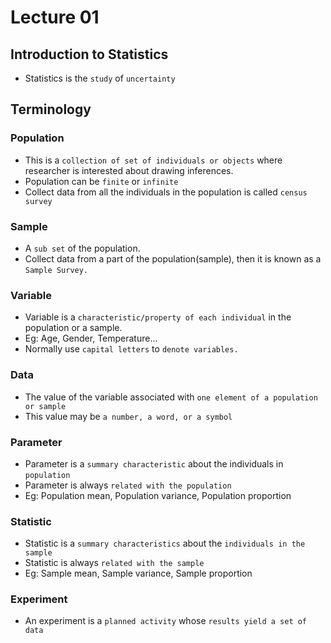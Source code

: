 # Lecture 01
## Introduction to Statistics
- Statistics is the `study` of `uncertainty`
## Terminology
### Population
- This is a `collection of set of individuals or objects` where researcher is interested about drawing inferences.
- Population can be `finite` or `infinite`
- Collect data from all the individuals in the population is called `census survey`
### Sample 
- A `sub set` of the population.
- Collect data from a part of the population(sample), then it is known as a `Sample Survey.`
### Variable 
- Variable is a `characteristic/property of each individual` in the population or a sample.
- Eg: Age, Gender, Temperature...
- Normally use `capital letters` to `denote variables.`
### Data
- The value of the variable associated with `one element of a population or sample`
- This value may be `a number, a word, or a symbol`
### Parameter 
- Parameter is a `summary characteristic` about the individuals in `population`
- Parameter is always `related with the population`
- Eg: Population mean, Population variance, Population proportion
### Statistic 
- Statistic is a `summary characteristics` about the `individuals in the sample`
- Statistic is always `related with the sample`
- Eg: Sample mean, Sample variance, Sample proportion 
### Experiment 
- An experiment is a `planned activity` whose `results yield a set of data`
